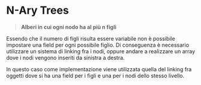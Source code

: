 # N-Ary Trees

> **Alberi in cui ogni nodo ha al più n figli**

Essendo che il numero di figli risulta essere variabile non è possibile impostare una field per ogni possibile figlio. Di conseguenza è necessario utilizzare un sistema di linking fra i nodi, oppure andare a realizzare un array dove i nodi vengono inseriti da sinistra a destra.

In questo caso come implementazione viene utilizzata quella del linking fra oggetti dove si ha una field per i figli e una per i nodi dello stesso livello.
